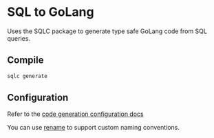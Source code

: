 # SQL to GoLang

Uses the SQLC package to generate type safe GoLang code from SQL queries.

## Compile

```sh
sqlc generate
```

## Configuration

Refer to the [code generation configuration docs](https://docs.sqlc.dev/en/stable/reference/config.html#codegen)

You can use [rename](https://docs.sqlc.dev/en/stable/howto/rename.html) to support custom naming conventions.
